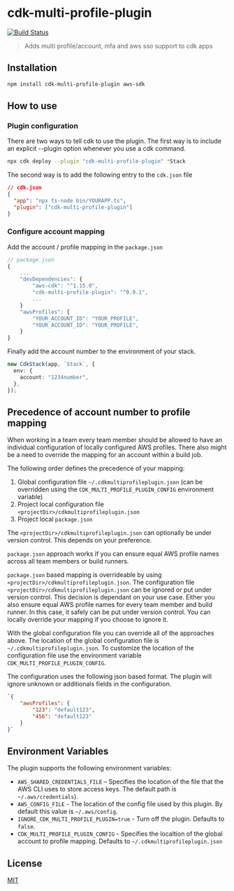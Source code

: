 # cdk-multi-profile-plugin

[![Build Status](https://github.com/hupe1980/cdk-multi-profile-plugin/workflows/Build/badge.svg)](https://github.com/hupe1980/cdk-multi-profile-plugin/workflows/Build/badge.svg)

> Adds multi profile/account, mfa and aws sso support to cdk apps

## Installation

```bash
npm install cdk-multi-profile-plugin aws-sdk
```

## How to use

### Plugin configuration

There are two ways to tell cdk to use the plugin. The first way is to include an explicit --plugin option whenever you use a cdk command.

```bash
npx cdk deploy --plugin "cdk-multi-profile-plugin" *Stack
```

The second way is to add the following entry to the `cdk.json` file

```json
// cdk.json
{
  "app": "npx ts-node bin/YOURAPP.ts",
  "plugin": ["cdk-multi-profile-plugin"]
}
```

### Configure account mapping

Add the account / profile mapping in the `package.json`

```javascript
// package.json
{
    ...
    "devDependencies": {
        "aws-cdk": "^1.15.0",
        "cdk-multi-profile-plugin": "^0.0.1",
        ...
    }
    "awsProfiles": {
        "YOUR_ACCOUNT_ID": "YOUR_PROFILE",
        "YOUR_ACCOUNT_ID": "YOUR_PROFILE",
    }
}
```

Finally add the account number to the environment of your stack.

```typescript
new CdkStack(app, `Stack`, {
  env: {
    account: "1234number",
  },
});
```

## Precedence of account number to profile mapping

When working in a team every team member should be allowed to have an individual configuration of locally configured AWS profiles.
There also might be a need to override the mapping for an account within a build job.

The following order defines the precedence of your mapping:

1. Global configuration file `~/.cdkmultiprofileplugin.json` (can be overridden using the `CDK_MULTI_PROFILE_PLUGIN_CONFIG` environment variable)
2. Project local configuration file `<projectDir>/cdkmultiprofileplugin.json`
3. Project local `package.json`

The `<projectDir>/cdkmultiprofileplugin.json` can optionally be under version control.
This depends on your preference.

`package.json` approach works if you can ensure equal AWS profile names across all team members or build runners.

`package.json` based mapping is overrideable by using `<projectDir>/cdkmultiprofileplugin.json`.
The configuration file `<projectDir>/cdkmultiprofileplugin.json` can be ignored or put under version control.
This decision is dependant on your use case.
Either you also ensure equal AWS profile names for every team member and build runner.
In this case, it safely can be put under version control.
You can locally override your mapping if you choose to ignore it.

With the global configuration file you can override all of the approaches above.
The location of the global configuration file is `~/.cdkmultiprofileplugin.json`.
To customize the location of the configuration file use the environment variable `CDK_MULTI_PROFILE_PLUGIN_CONFIG`.

The configuration uses the following json based format.
The plugin will ignore unknown or additionals fields in the configuration.

```json
`{
    "awsProfiles": {
        "123": "default123",
        "456": "default123"
    }
}`
```

## Environment Variables

The plugin supports the following environment variables:

- `AWS_SHARED_CREDENTIALS_FILE` – Specifies the location of the file that the AWS CLI uses to store access keys. The default path is `~/.aws/credentials`).
- `AWS_CONFIG_FILE` - The location of the config file used by this plugin. By default this value is `~/.aws/config`. 
- `IGNORE_CDK_MULTI_PROFILE_PLUGIN=true` - Turn off the plugin. Defaults to `false`.
- `CDK_MULTI_PROFILE_PLUGIN_CONFIG` - Specifies the localtion of the global account to profile mapping. Defaults to `~/.cdkmultiprofileplugin.json`

## License

[MIT](LICENSE)
